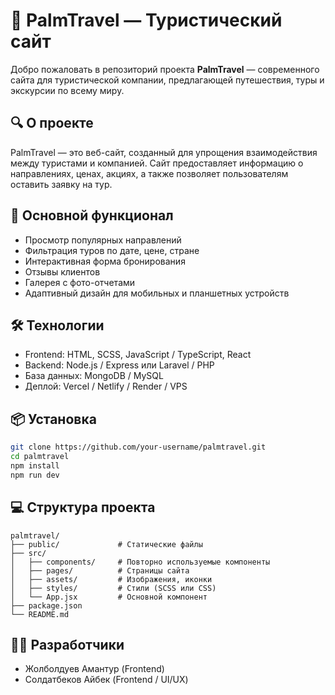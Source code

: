 # 🌴 PalmTravel — Туристический сайт

Добро пожаловать в репозиторий проекта **PalmTravel** — современного сайта для туристической компании, предлагающей путешествия, туры и экскурсии по всему миру.

## 🔍 О проекте

PalmTravel — это веб-сайт, созданный для упрощения взаимодействия между туристами и компанией. Сайт предоставляет информацию о направлениях, ценах, акциях, а также позволяет пользователям оставить заявку на тур.

## 🚀 Основной функционал

- Просмотр популярных направлений
- Фильтрация туров по дате, цене, стране
- Интерактивная форма бронирования
- Отзывы клиентов
- Галерея с фото-отчетами
- Адаптивный дизайн для мобильных и планшетных устройств

## 🛠️ Технологии

- Frontend: HTML, SCSS, JavaScript / TypeScript, React
- Backend: Node.js / Express или Laravel / PHP
- База данных: MongoDB / MySQL
- Деплой: Vercel / Netlify / Render / VPS

## 📦 Установка

```bash
git clone https://github.com/your-username/palmtravel.git
cd palmtravel
npm install
npm run dev
```

## 💻 Структура проекта

```
palmtravel/
├── public/             # Статические файлы
├── src/
│   ├── components/     # Повторно используемые компоненты
│   ├── pages/          # Страницы сайта
│   ├── assets/         # Изображения, иконки
│   ├── styles/         # Стили (SCSS или CSS)
│   └── App.jsx         # Основной компонент
├── package.json
└── README.md
```

## 🧑‍💻 Разработчики

- Жолболдуев Амантур (Frontend)
- Солдатбеков Айбек (Frontend / UI/UX)